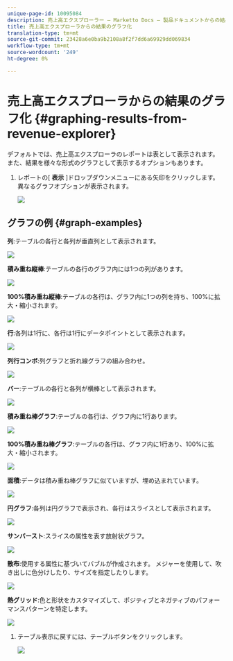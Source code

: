```yaml
---
unique-page-id: 10095084
description: 売上高エクスプローラー — Marketto Docs — 製品ドキュメントからの結果のグラフ化
title: 売上高エクスプローラからの結果のグラフ化
translation-type: tm+mt
source-git-commit: 23428a6e0ba9b2108a8f2f7dd6a69929dd069834
workflow-type: tm+mt
source-wordcount: '249'
ht-degree: 0%

---
```



# 売上高エクスプローラからの結果のグラフ化 {#graphing-results-from-revenue-explorer}

デフォルトでは、売上高エクスプローラのレポートは表として表示されます。 また、結果を様々な形式のグラフとして表示するオプションもあります。

1. レポートの[ **表示** ]ドロップダウンメニューにある矢印をクリックします。 異なるグラフオプションが表示されます。

   ![](assets/one-1.png)

## グラフの例 {#graph-examples}

**列**:テーブルの各行と各列が垂直列として表示されます。

![](assets/column.png)

**積み重ね縦棒**:テーブルの各行のグラフ内には1つの列があります。

![](assets/stacked-column.png)

**100%積み重ね縦棒**:テーブルの各行は、グラフ内に1つの列を持ち、100%に拡大・縮小されます。

![](assets/100-stacked-column.png)

**行**:各列は1行に、各行は1行にデータポイントとして表示されます。

![](assets/line.png)

**列行コンボ**:列グラフと折れ線グラフの組み合わせ。

![](assets/column-line-combo.png)

**バー**:テーブルの各行と各列が横棒として表示されます。

![](assets/bar.png)

**積み重ね棒グラフ**:テーブルの各行は、グラフ内に1行あります。

![](assets/stacked-bar.png)

**100%積み重ね棒グラフ**:テーブルの各行は、グラフ内に1行あり、100%に拡大・縮小されます。

![](assets/100-stacked-bar.png)

**面積**:データは積み重ね棒グラフに似ていますが、埋め込まれています。

![](assets/area.png)

**円グラフ**:各列は円グラフで表示され、各行はスライスとして表示されます。

![](assets/pie.png)

**サンバースト**:スライスの属性を表す放射状グラフ。

![](assets/sunburst.png)

**散布**:使用する属性に基づいてバブルが作成されます。 メジャーを使用して、吹き出しに色分けしたり、サイズを指定したりします。

![](assets/scatter.png)

**熱グリッド**:色と形状をカスタマイズして、ポジティブとネガティブのパフォーマンスパターンを特定します。

![](assets/heat-grid.png)

1. テーブル表示に戻すには、テーブルボタンをクリックします。

   ![](assets/two-1.png)

